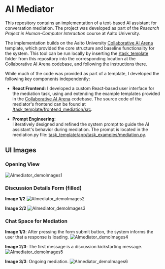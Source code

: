 # AI Mediator

This repository contains an implementation of a text-based AI assistant for conversation mediation. The project was developed as part of the _Research Project in Human-Computer Interaction_ course at Aalto University.

The implementation builds on the Aalto University [Collaborative AI Arena](https://github.com/AaltoRSE/CollaborativeAI) template, which provided the core structure and baseline functionality for the system. This tool can be run locally by inserting the [/task_template](https://github.com/jsimell/AImediator/tree/main/task_template) folder from this repository into the corresponding location at the Collaborative AI Arena codebase, and following the instructions there.

While much of the code was provided as part of a template, I developed the following key components independently:

- **React Frontend:** 
I developed a custom React-based user interface for the mediation task, using and extending the example templates provided in the [Collaborative AI Arena](https://github.com/AaltoRSE/CollaborativeAI) codebase. The source code of the mediator's frontend can be found at [/task_template/frontend_mediation/src](https://github.com/jsimell/AImediator/tree/main/task_template/frontend_mediation/src).

- **Prompt Engineering:**  
I iteratively designed and refined the system prompt to guide the AI assistant's behavior during mediation. The prompt is located in the mediation.py file: [task_template/app/task_examples/mediation.py](https://github.com/jsimell/AImediator/blob/main/task_template/app/task_examples/mediation.py).

## UI Images

### Opening View
![AImediator_demoImages1](https://github.com/user-attachments/assets/1d2cea9a-df65-41ef-82ea-ae35a7555aa9)

### Discussion Details Form (filled)
**Image 1/2**
![AImediator_demoImages2](https://github.com/user-attachments/assets/f9ec5f79-f623-4324-968c-7cd160e7363a)

**Image 2/2**
![AImediator_demoImages3](https://github.com/user-attachments/assets/a411daca-4a4c-4a60-9ab7-2f500ced6636)

### Chat Space for Mediation
**Image 1/3**: After pressing the form submit button, the system informs the user that a response is loading.
![AImediator_demoImages4](https://github.com/user-attachments/assets/27c30c29-5b5d-4c99-97af-528fe55f4d34)

**Image 2/3**: The first message is a discussion kickstarting message.
![AImediator_demoImages5](https://github.com/user-attachments/assets/f99b4dcf-a2ae-45eb-80fd-4b3dc86a4a2f)

**Image 3/3**: Ongoing mediation.
![AImediator_demoImages6](https://github.com/user-attachments/assets/85f16072-9b3c-4b39-915d-dba176c77613)
